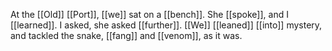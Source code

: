 At the [[Old]] [[Port]], [[we]] sat on a [[bench]]. She [[spoke]], and I [[learned]]. I asked, she asked [[further]]. [[We]] [[leaned]] [[into]] mystery, and tackled the snake, [[fang]] and [[venom]], as it was. 